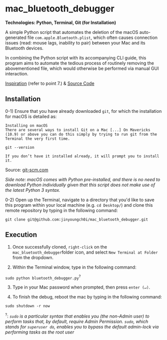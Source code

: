 # mac_bluetooth_debugger

**Technologies: Python, Terminal, Git (for Installation)**

A simple Python script that automates the deletion of the macOS auto-generated file `com.apple.Bluetooth.plist`, which often causes connection issues (read: mouse lags, inability to pair) between your Mac and its Bluetooth devices. 

In combining the Python script with its accompanying CLI guide, this program aims to automate the tedious process of routinely removing the abovementioned file, which would otherwise be performed via manual GUI interaction. 

[Inspiration](https://macreports.com/fix-bluetooth-problems-in-macos-catalina/) (refer to point 7.) & [Source Code](https://github.com/jinyoungch0i/checkedin.)

## Installation

0-1) Ensure that you have already downloaded `git`, for which the installation for macOS is detailed as: 

```
Installing on macOS
There are several ways to install Git on a Mac [...] On Mavericks (10.9) or above you can do this simply by trying to run git from the Terminal the very first time.
```

`git --version`

`If you don’t have it installed already, it will prompt you to install it.`

Source: [git-scm.com](https://git-scm.com/book/en/v2/Getting-Started-Installing-Git)

*Side note: macOS comes with Python pre-installed, and there is no need to download Python individually given that this script does not make use of the latest Python 3 syntax.* 

0-2) Open up the Terminal, navigate to a directory that you'd like to save this program within your local machine (e.g. `cd Desktop/`) and clone this remote repository by typing in the following command:

`git clone git@github.com:jinyoungch0i/mac_bluetooth_debugger.git`

## Execution

1) Once successfully cloned, `right-click` on the `mac_bluetooth_debugger`folder icon, and select `New Terminal at Folder` from the dropdown. 

2) Within the Terminal window, type in the following command:

`sudo python bluetooth_debugger.py`<sup>?</sup>

3) Type in your Mac password when prompted, then press `enter (↵)`.

4) To finish the debug, reboot the mac by typing in the following command:

`sudo shutdown -r now`


<sup>?</sup>: *`sudo` is a particular syntax that enables you (the non-Admin user) to perform tasks that, by default, require Admin Permission. `sudo`, which stands for `superuser do`, enables you to bypass the default admin-lock via performing tasks as the root user*
